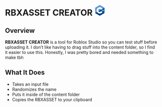 # RBXASSET CREATOR <a href="https://www.w3schools.com/cs/index.php"><img src="https://raw.githubusercontent.com/devicons/devicon/master/icons/cplusplus/cplusplus-original.svg" width="35" height="35"></a>

## Overview

**RBXASSET CREATOR** is a tool for Roblox Studio so you can test stuff before uploading it. I don’t like having to drag stuff into the content folder, so I find it easier to use this. Honestly, I was pretty bored and needed something to make tbh

## What It Does

- Takes an input file
- Randomizes the name
- Puts it inside of the content folder
- Copies the RBXASSET to your clipboard
